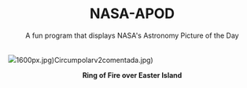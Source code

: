 <div align="center">
  <h1>
    NASA-APOD
  </h1>
</div>
  
<div align="center">
  A fun program that displays NASA's Astronomy Picture of the Day
</div>

<br>

![](https://apod.nasa.gov/apod/image/2410/eclipse_02.jpg)1600px.jpg)Circumpolarv2comentada.jpg)

<p align = "center">
  <b>Ring of Fire over Easter Island</b>
</p>
